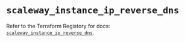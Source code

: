# `scaleway_instance_ip_reverse_dns`

Refer to the Terraform Registory for docs: [`scaleway_instance_ip_reverse_dns`](https://registry.terraform.io/providers/scaleway/scaleway/2.17.0/docs/resources/instance_ip_reverse_dns).
